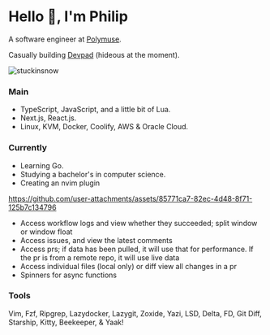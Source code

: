 # Hello 👋, I'm Philip 

A software engineer at [Polymuse](https://polymuse.tech/).

Casually building [Devpad](https://devpad.net/) (hideous at the moment). 

<p align="left"> <img src="https://komarev.com/ghpvc/?username=stuckinsnow&label=Profile%20views&color=0e75b6&style=flat" alt="stuckinsnow" /></p>

### Main

*  TypeScript, JavaScript, and a little bit of Lua.
*  Next.js, React.js.
*  Linux, KVM, Docker, Coolify, AWS & Oracle Cloud.

### Currently

* Learning Go.
* Studying a bachelor's in computer science.
* Creating an nvim plugin

https://github.com/user-attachments/assets/85771ca7-82ec-4d48-8f71-125b7c134796

- Access workflow logs and view whether they succeeded; split window or window float
- Access issues, and view the latest comments
- Access prs; if data has been pulled, it will use that for performance. If the pr is from a remote repo, it will use live data
- Access individual files (local only) or diff view all changes in a pr
- Spinners for async functions

### Tools 

Vim, Fzf, Ripgrep, Lazydocker, Lazygit, Zoxide, Yazi, LSD, Delta, FD, Git Diff, Starship, Kitty, Beekeeper, & Yaak! 
